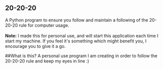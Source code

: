 ## 20-20-20
A Python program to ensure you follow and maintain a following of the 20-20-20 rule for computer usage.
<br />
<br />
<b>Note:</b>
I made this for personal use, and will start this application each time I start my machine. If you feel it's something
which might benefit you, I encourage you to give it a go.

##What is this?
A personal use program I am creating in order to follow the 20-20-20 rule and keep my eyes in line :)

